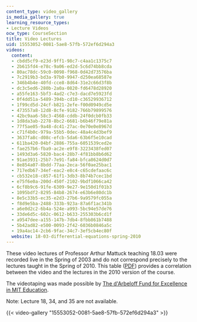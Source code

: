 ```yaml
---
content_type: video_gallery
is_media_gallery: true
learning_resource_types:
- Lecture Videos
ocw_type: CourseSection
title: Video Lectures
uid: 15553052-0081-5ae8-57fb-572ef6d294a3
videos:
  content:
  - cbdd5cf9-e23d-9ff1-98c7-c4aa1c1375c7
  - 2b615fd4-e78c-9a06-ed2d-5c6d74bb8cda
  - 80ac78dc-59c0-0098-f968-0d42d73576ba
  - 7c2919b3-bd3a-97b0-9947-d250ea68587e
  - 346b4b4e-40fd-cce8-8d64-31e2c66d3f8b
  - dc3c5ed6-280b-2a0a-0820-fd6478d28920
  - a55fe163-5bf3-4ad2-c7e3-dacd7e5923fd
  - 0f4dd51a-5489-394b-cd10-c36529936712
  - 1f99cd5d-24cf-b821-2efe-f00d0949cd5e
  - 473557a8-12d8-8cfe-9182-766b79899576
  - 42bc9aa6-58c3-4568-cddb-24f0dcb0fb33
  - 1d8da3ab-2278-8bc2-6681-b6b46f79e81a
  - 77f5ae05-9a48-dc41-27ac-0e70e0e8967d
  - c71f4b0c-979a-55b5-0dec-48a4c4d3bef9
  - 3637fa8c-d08c-efcb-5da6-63b6f5e10cad
  - 611ba420-04bf-2886-755a-6051539ced2e
  - fae257b6-fba9-ac2e-e9f8-3223438fed07
  - 1493d3a6-5820-bac4-28b7-4f81bb8b6d62
  - 91ae3931-25b7-7e91-fa84-bfca8624d0d7
  - 8e854a07-8bdd-77aa-2eca-56f0ae25bac1
  - 717edb67-34ef-eac2-e8c4-c65cdefaac6c
  - cb532e18-c857-61f1-3db3-8b74b7cec1bd
  - e75f6e0a-200d-450f-2102-9bdf1066ca42
  - 6cf8b9c6-91fe-6309-9e27-9e150d1f01b3
  - 1095bdf2-8295-84b8-2674-e63b6e80dc1b
  - 8e5c33b5-ec35-e2d3-27b6-9a9579fc055a
  - f8d9e5ba-2488-333b-923a-87a6f1ac341b
  - a6e0d2c2-6b4a-524e-a993-5bc94e57de76
  - 33de6d5c-602c-0612-b633-255303b6cd1f
  - a9547dee-a155-147b-7db4-8fbb861b7488
  - 5b42ad82-e500-0093-2f42-6036b0846a5c
  - 19a4ac14-2cb6-9fac-34c7-3ef5cb4ec80f
  website: 18-03-differential-equations-spring-2010
---
```


These video lectures of Professor Arthur Mattuck teaching 18.03 were recorded live in the Spring of 2003 and do not correspond precisely to the lectures taught in the Spring of 2010. This table ([PDF](/courses/mathematics/18-03-differential-equations-spring-2010/video-lectures/MIT18_03S10_vlec_table.pdf)) provides a correlation between the video and the lectures in the 2010 version of the course.

The videotaping was made possible by [The d'Arbeloff Fund for Excellence in MIT Education](http://web.mit.edu/darbeloff/).

Note: Lecture 18, 34, and 35 are not available.

{{< video-gallery "15553052-0081-5ae8-57fb-572ef6d294a3" >}}

